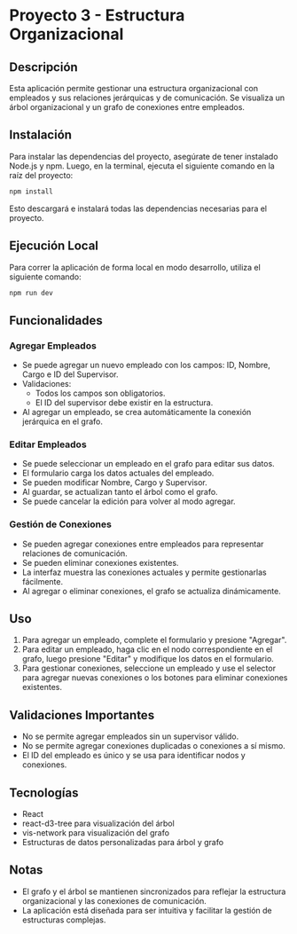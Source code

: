 # Proyecto 3 - Estructura Organizacional

## Descripción
Esta aplicación permite gestionar una estructura organizacional con empleados y sus relaciones jerárquicas y de comunicación. Se visualiza un árbol organizacional y un grafo de conexiones entre empleados.

## Instalación
Para instalar las dependencias del proyecto, asegúrate de tener instalado Node.js y npm. Luego, en la terminal, ejecuta el siguiente comando en la raíz del proyecto:

```bash
npm install
```

Esto descargará e instalará todas las dependencias necesarias para el proyecto.

## Ejecución Local
Para correr la aplicación de forma local en modo desarrollo, utiliza el siguiente comando:

```bash
npm run dev
```

## Funcionalidades

### Agregar Empleados
- Se puede agregar un nuevo empleado con los campos: ID, Nombre, Cargo e ID del Supervisor.
- Validaciones:
  - Todos los campos son obligatorios.
  - El ID del supervisor debe existir en la estructura.
- Al agregar un empleado, se crea automáticamente la conexión jerárquica en el grafo.

### Editar Empleados
- Se puede seleccionar un empleado en el grafo para editar sus datos.
- El formulario carga los datos actuales del empleado.
- Se pueden modificar Nombre, Cargo y Supervisor.
- Al guardar, se actualizan tanto el árbol como el grafo.
- Se puede cancelar la edición para volver al modo agregar.

### Gestión de Conexiones
- Se pueden agregar conexiones entre empleados para representar relaciones de comunicación.
- Se pueden eliminar conexiones existentes.
- La interfaz muestra las conexiones actuales y permite gestionarlas fácilmente.
- Al agregar o eliminar conexiones, el grafo se actualiza dinámicamente.

## Uso

1. Para agregar un empleado, complete el formulario y presione "Agregar".
2. Para editar un empleado, haga clic en el nodo correspondiente en el grafo, luego presione "Editar" y modifique los datos en el formulario.
3. Para gestionar conexiones, seleccione un empleado y use el selector para agregar nuevas conexiones o los botones para eliminar conexiones existentes.

## Validaciones Importantes

- No se permite agregar empleados sin un supervisor válido.
- No se permite agregar conexiones duplicadas o conexiones a sí mismo.
- El ID del empleado es único y se usa para identificar nodos y conexiones.

## Tecnologías

- React
- react-d3-tree para visualización del árbol
- vis-network para visualización del grafo
- Estructuras de datos personalizadas para árbol y grafo

## Notas

- El grafo y el árbol se mantienen sincronizados para reflejar la estructura organizacional y las conexiones de comunicación.
- La aplicación está diseñada para ser intuitiva y facilitar la gestión de estructuras complejas.
